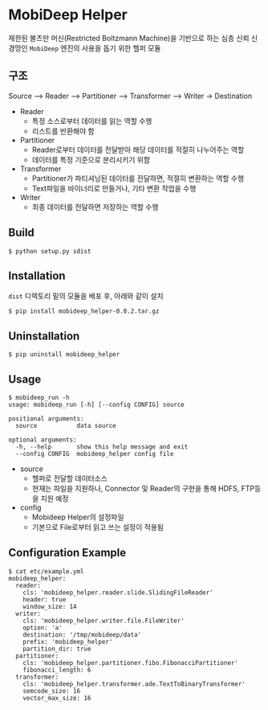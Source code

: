 MobiDeep Helper
===============

제한된 볼츠만 머신(Restricted Boltzmann Machine)을 기반으로 하는 심층 신뢰 신경망인 `MobiDeep` 엔진의 사용을 돕기 위한 헬퍼 모듈

## 구조
Source --> Reader --> Partitioner --> Transformer --> Writer -> Destination

* Reader
	* 특정 소스로부터 데이터를 읽는 역할 수행
	* 리스트를 반환해야 함	
* Partitioner
	* Reader로부터 데이터를 전달받아 해당 데이터를 적절히 나누어주는 역할
	* 데이터를 특정 기준으로 분리시키기 위함
* Transformer
    * Partitioner가 파티셔닝된 데이터를 전달하면, 적절히 변환하는 역할 수행
    * Text파일을 바이너리로 만들거나, 기타 변환 작업을 수행
* Writer
	* 최종 데이터를 전달하면 저장하는 역할 수행

## Build
```
$ python setup.py sdist
```

## Installation
`dist` 디렉토리 밑의 모듈을 배포 후, 아래와 같이 설치
```
$ pip install mobideep_helper-0.0.2.tar.gz
```

## Uninstallation
```
$ pip uninstall mobideep_helper
```

## Usage
```
$ mobideep_run -h
usage: mobideep_run [-h] [--config CONFIG] source

positional arguments:
  source           data source

optional arguments:
  -h, --help       show this help message and exit
  --config CONFIG  mobideep_helper config file
```

* source
	* 헬퍼로 전달할 데이터소스
	* 현재는 파일을 지원하나, Connector 및 Reader의 구현을 통해 HDFS, FTP등을 지원 예정
* config
	* Mobideep Helper의 설정파일
	* 기본으로 File로부터 읽고 쓰는 설정이 적용됨
	
## Configuration Example
```
$ cat etc/example.yml
mobideep_helper:
  reader:
    cls: 'mobideep_helper.reader.slide.SlidingFileReader'
    header: true
    window_size: 14
  writer:
    cls: 'mobideep_helper.writer.file.FileWriter'
    option: 'a'
    destination: '/tmp/mobideep/data'
    prefix: 'mobideep_helper'
    partition_dir: true
  partitioner:
    cls: 'mobideep_helper.partitioner.fibo.FibonacciPartitioner'
    fibonacci_length: 6
  transformer:
    cls: 'mobideep_helper.transformer.ade.TextToBinaryTransformer'
    semcode_size: 16
    vector_max_size: 16
```
